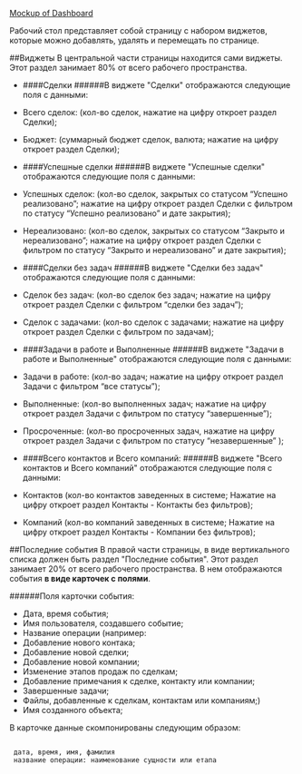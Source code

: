 [Mockup of Dashboard](https://crm-prometheus.atlassian.net/browse/CRMPROM-62)

Рабочий стол представляет собой страницу с набором виджетов, которые можно добавлять, удалять и перемещать по странице.

##Виджеты
В центральной части страницы находится сами виджеты.
Этот раздел занимает 80% от всего рабочего пространства.

* ####Cделки 
######В виджете "Cделки" отображаются следующие поля с данными:
 * Всего сделок: (кол-во сделок, нажатие на цифру откроет раздел Сделки);
 * Бюджет: (суммарный бюджет сделок, валюта; нажатие на цифру откроет раздел Сделки);

* ####Успешные сделки 
######В виджете "Успешные сделки" отображаются следующие поля с данными:
 * Успешных сделок: (кол-во сделок, закрытых со статусом “Успешно реализовано”; нажатие на цифру откроет раздел Сделки с фильтром по статусу “Успешно реализовано” и дате закрытия);
 * Нереализовано: (кол-во сделок, закрытых со статусом “Закрыто и нереализовано”; нажатие на цифру откроет раздел Сделки с фильтром по статусу “Закрыто и нереализовано” и дате закрытия);

* ####Сделки без задач
######В виджете "Сделки без задач" отображаются следующие поля с данными:
 * Сделок без задач: (кол-во сделок без задач; нажатие на цифру откроет раздел Сделки с фильтром “сделки без задач”);
 * Сделок с задачами: (кол-во сделок с задачами;  нажатие на цифру откроет раздел Сделки с фильтром по задачам);

* ####Задачи в работе и Выполненные
######В виджете "Задачи в работе и Выполненные" отображаются следующие поля с данными:
 * Задачи в работе: (кол-во задач; нажатие на цифру откроет раздел Задачи с фильтром “все статусы”);
 * Выполненные: (кол-во  выполненных задач; нажатие на цифру откроет раздел Задачи с фильтром по статусу “завершенные”);
 * Просроченные: (кол-во просроченных задач, нажатие на цифру откроет раздел Задачи с фильтром по статусу “незавершенные” );

* ####Всего контактов и Всего компаний:
######В виджете "Всего контактов и Всего компаний" отображаются следующие поля с данными:
 * Контактов (кол-во контактов заведенных в системе; Нажатие на цифру откроет раздел Контакты - Контакты без фильтров);
 * Компаний (кол-во компаний заведенных в системе; Нажатие на цифру откроет раздел Контакты - Компании без фильтров);

##Последние события
В правой части страницы, в виде вертикального списка должен быть раздел "Последние события".
Этот раздел занимает 20% от всего рабочего пространства.
В нем отображаются события **в виде карточек с полями**.

######Поля карточки события:
* Дата, время события;
* Имя пользователя, создавшего событие;
* Название операции (например:
 * Добавление нового контака;
 * Добавление новой сделки;
 * Добавление новой компании;
 * Изменение этапов продаж по сделкам;
 * Добавление примечания к сделке, контакту или компании;
 * Завершенные задачи;
 * Файлы, добавленные к сделкам, контактам или компаниям;)
* Имя созданного объекта;

В карточке данные скомпонированы следующим образом:
<pre><code>
 дата, время, имя, фамилия
 название операции: наименование сущности или етапа 
</code></pre>